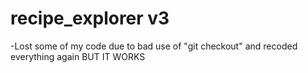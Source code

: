 # recipe_explorer v3
-Lost some of my code due to bad use of "git checkout" and recoded everything again BUT IT WORKS
